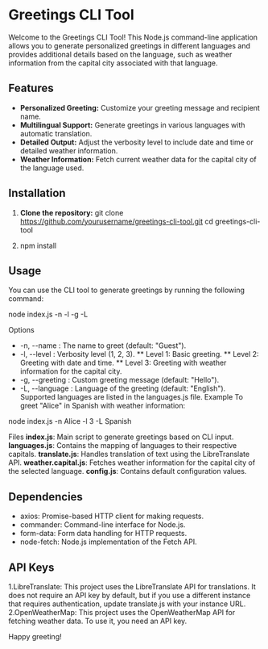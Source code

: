 # Greetings CLI Tool

Welcome to the Greetings CLI Tool! This Node.js command-line application allows you to generate personalized greetings in different languages and provides additional details based on the language, such as weather information from the capital city associated with that language.

## Features

- **Personalized Greeting:** Customize your greeting message and recipient name.
- **Multilingual Support:** Generate greetings in various languages with automatic translation.
- **Detailed Output:** Adjust the verbosity level to include date and time or detailed weather information.
- **Weather Information:** Fetch current weather data for the capital city of the language used.

## Installation

1. **Clone the repository:**
   git clone https://github.com/yourusername/greetings-cli-tool.git
   cd greetings-cli-tool

2. npm install

## Usage
You can use the CLI tool to generate greetings by running the following command:

node index.js -n <name> -l <level> -g <greeting> -L <language>

Options
* -n, --name <name>: The name to greet (default: "Guest").
* -l, --level <level>: Verbosity level (1, 2, 3).
** Level 1: Basic greeting.
** Level 2: Greeting with date and time.
** Level 3: Greeting with weather information for the capital city.
* -g, --greeting <greeting>: Custom greeting message (default: "Hello").
* -L, --language <language>: Language of the greeting (default: "English"). Supported languages are listed in the languages.js file.
Example
To greet "Alice" in Spanish with weather information:

node index.js -n Alice -l 3 -L Spanish

Files
**index.js**: Main script to generate greetings based on CLI input.
**languages.js**: Contains the mapping of languages to their respective capitals.
**translate.js**: Handles translation of text using the LibreTranslate API.
**weather.capital.js**: Fetches weather information for the capital city of the selected language.
**config.js**: Contains default configuration values.

## Dependencies
- axios: Promise-based HTTP client for making requests.
- commander: Command-line interface for Node.js.
- form-data: Form data handling for HTTP requests.
- node-fetch: Node.js implementation of the Fetch API.

## API Keys
1.LibreTranslate: This project uses the LibreTranslate API for translations. It does not require an API key by default, but if you use a different instance that requires authentication, update translate.js with your instance URL.
2.OpenWeatherMap: This project uses the OpenWeatherMap API for fetching weather data. To use it, you need an API key.

Happy greeting!

